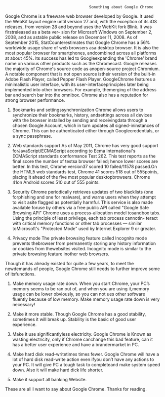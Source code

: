                                           Something about Google Chrome


Google Chrome is a freeware web browser developed by Google. It used the WebKit layout engine until version 27 and, with the exception of its iOS releases, from version 28 and beyond uses the WebKit fork Blink. It was firstreleased as a beta ver-
sion for Microsoft Windows on September 2, 2008, and as astable public release on December 11, 2008. As of September 2015, 
StatCounterestimates that Google Chrome has a 56% worldwide usage share of web browsers asa desktop browser. It is also the 
most popular browser for smartphones, andcombined across all platforms at about 45%. Its success has led to Googleexpanding the 
'Chrome' brand name on various other products such as the Chromecast. Google releases the majority of Chrome's source code as 
anopen-source project Chromium. A notable component that is not open source istheir version of the built-in Adobe Flash Player,
called Pepper Flash Player.
    GoogleChrome features a minimalistic user interface, with its user-interfaceprinciples later being implemented into other 
browsers. For example, themerging of the address bar and search bar into the omnibox. Chrome also has a reputation for strong 
browser performance.
1.   Bookmarks and settingssynchronization
  Chrome allows users to synchronize their bookmarks, history, andsettings across all devices with the browser installed by 
sending and receivingdata through a chosen Google Account, which in turn updates all signed-ininstances of Chrome. This can be 
authenticated either through Googlecredentials, or a sync passphrase.

2.   Web standards support
  As of May 2011, Chrome has very good support forJavaScript/ECMAScript according to Ecma International's ECMAScript standards
conformance Test 262. This test reports as the final score the number of testsa browser failed; hence lower scores are better. 
In this test, Chrome version37 scored 10 failed/11578 passed.On the HTML5 web standards test, Chrome 41 scores 518 out of 
555points, placing it ahead of the five most popular desktopbrowsers. Chrome 41on Android scores 510 out of 555 points.

3.   Security
  Chrome periodically retrieves updates of two blacklists (one forphishing and one for malware), and warns users when they 
attempt to visit asite flagged as potentially harmful. This service is also made available foruse by others via a free public 
API called "Google Safe Browsing API"
  Chrome uses a process-allocation model tosandbox tabs. Using the principle of least privilege, each tab process cannotin- 
teract with critical memory functions or other tab processes — similar toMicrosoft's "Protected Mode" used by Internet Explorer 9
or greater.

4.    Privacy mode
   The private browsing feature called Incognito mode prevents thebrowser from permanently storing any history information or 
cookies from thewebsites visited. Incognito mode is similar to the private browsing feature inother web browsers.

Though it has already existed for quite a few years, to meet the newdemands of people, Google Chrome still needs to further improve some of itsfunctions.
1.  Make memory usage rate down.
  When you start Chrome, your PC’s memory seems to be ran out of, and when you are using it,memory usage can be lower obviously, 
so you can not ues other software fluently because of low memory. Make memory usage rate down is very necessary!

2.  Make it more stable.
  Though Google Chrome has a good stability, sometimes it will break up. Stability is the basic of good user experience.

3.  Make it use significantlyless electricity.
  Google Chrome is Known as wasting electricity, only if Chrome canchange this bad feature, can it has a better user experience
and have a brandermarket in PC.

4.  Make hard disk read-writetimes times fewer.
  Google Chrome will have a lot of hard disk read-write action even ifyou don’t have any actions to your PC. It will give PC a 
tough task to completeand make system speed down. Also it will make hard dick life shorter.

5.  Make it support all banking Website.

 These are all I want to say about Google Chrome. Thanks for reading.
